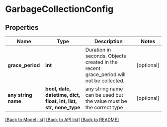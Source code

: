 # GarbageCollectionConfig


## Properties
Name | Type | Description | Notes
------------ | ------------- | ------------- | -------------
**grace_period** | **int** | Duration in seconds. Objects created in the recent grace_period will not be collected. | [optional] 
**any string name** | **bool, date, datetime, dict, float, int, list, str, none_type** | any string name can be used but the value must be the correct type | [optional]

[[Back to Model list]](../README.md#documentation-for-models) [[Back to API list]](../README.md#documentation-for-api-endpoints) [[Back to README]](../README.md)


